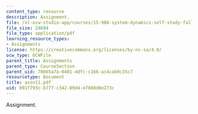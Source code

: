 ```yaml
---
content_type: resource
description: Assignment.
file: /ol-ocw-studio-app/courses/15-988-system-dynamics-self-study-fall-1998-spring-1999/091f793cb777c34289d4e7608d0e273c_assn11.pdf
file_size: 24694
file_type: application/pdf
learning_resource_types:
- Assignments
license: https://creativecommons.org/licenses/by-nc-sa/4.0/
ocw_type: OCWFile
parent_title: Assignments
parent_type: CourseSection
parent_uid: 78665a7a-0481-4dfc-c166-ac4cab9c35c7
resourcetype: Document
title: assn11.pdf
uid: 091f793c-b777-c342-89d4-e7608d0e273c
---
```

Assignment.